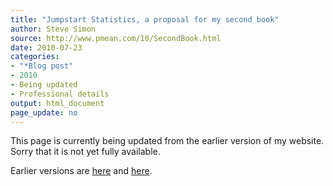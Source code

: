 ```yaml
---
title: "Jumpstart Statistics, a proposal for my second book"
author: Steve Simon
source: http://www.pmean.com/10/SecondBook.html
date: 2010-07-23
categories:
- "*Blog post"
- 2010
- Being updated
- Professional details
output: html_document
page_update: no
---
```


This page is currently being updated from the earlier version of my website. Sorry that it is not yet fully available.

<!---More--->

Earlier versions are [here][sim1] and [here][sim2].

[sim1]: http://www.pmean.com/10/SecondBook.html
[sim2]: http://new.pmean.com/second-book/
